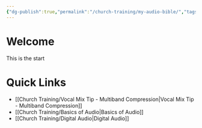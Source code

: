 ```yaml
---
{"dg-publish":true,"permalink":"/church-training/my-audio-bible/","tags":["gardenEntry"]}
---
```



# Welcome
This is the start


# Quick Links
- [[Church Training/Vocal Mix Tip - Multiband Compression\|Vocal Mix Tip - Multiband Compression]]
- [[Church Training/Basics of Audio\|Basics of Audio]]
- [[Church Training/Digital Audio\|Digital Audio]]

